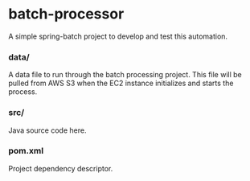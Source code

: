 # batch-processor

A simple spring-batch project to develop and test this automation.

### data/

A data file to run through the batch processing project.  This file will be pulled from AWS S3 when the EC2 instance initializes and starts the process.

### src/

Java source code here.

### pom.xml

Project dependency descriptor.